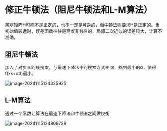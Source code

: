# 修正牛顿法（阻尼牛顿法和L-M算法）

黑塞矩阵H可能不是正定的，也不一定是可逆的，而牛顿法则要求H是正定的。当初始值较远时，误差函数往往是高度非线性的，局部二次近似的误差较大，计算不准确。

## 阻尼牛顿法

​	加入了对步长的线搜索，与最速下降法中的搜索方式相同，找到最小的α，使得f(xk+αd)最小。

![image-20241115124325925](C:\Users\28609\AppData\Roaming\Typora\typora-user-images\image-20241115124325925.png)

## L-M算法

通过一个系数让算法在最速下降法和牛顿法之间做权衡

![image-20241115124809739](C:\Users\28609\AppData\Roaming\Typora\typora-user-images\image-20241115124809739.png)
